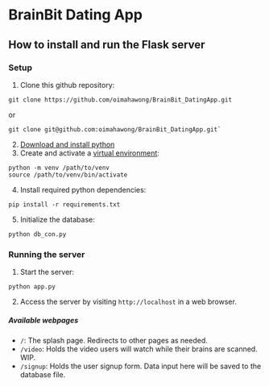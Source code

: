 # BrainBit Dating App

## How to install and run the Flask server
### Setup
1. Clone this github repository:
```
git clone https://github.com/oimahawong/BrainBit_DatingApp.git
```
or
```
git clone git@github.com:oimahawong/BrainBit_DatingApp.git`
```
2. [Download and install python](https://www.python.org/downloads/)
3. Create and activate a [virtual environment](https://docs.python.org/3/library/venv.html):
```
python -m venv /path/to/venv
source /path/to/venv/bin/activate
```
4. Install required python dependencies:
```
pip install -r requirements.txt
```
5. Initialize the database:
```
python db_con.py
```

### Running the server
1. Start the server:
```
python app.py
```
2. Access the server by visiting `http://localhost` in a web browser.

##### Available webpages
- `/`: The splash page. Redirects to other pages as needed.
- `/video`: Holds the video users will watch while their brains are scanned. WIP.
- `/signup`: Holds the user signup form. Data input here will be saved to the database file.
